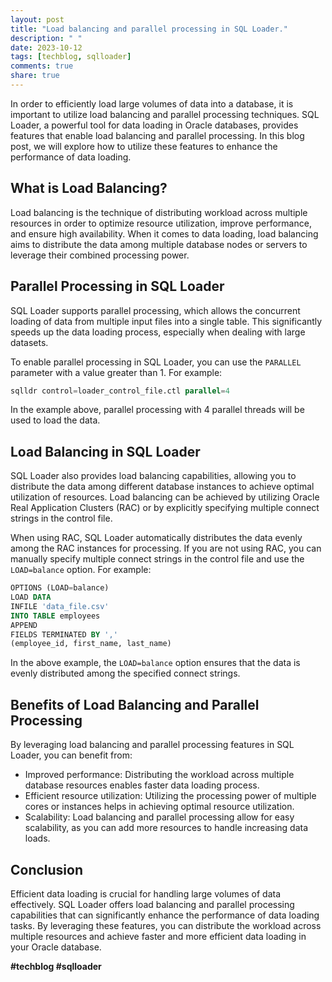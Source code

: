 ```yaml
---
layout: post
title: "Load balancing and parallel processing in SQL Loader."
description: " "
date: 2023-10-12
tags: [techblog, sqlloader]
comments: true
share: true
---
```


In order to efficiently load large volumes of data into a database, it is important to utilize load balancing and parallel processing techniques. SQL Loader, a powerful tool for data loading in Oracle databases, provides features that enable load balancing and parallel processing. In this blog post, we will explore how to utilize these features to enhance the performance of data loading.

## What is Load Balancing?

Load balancing is the technique of distributing workload across multiple resources in order to optimize resource utilization, improve performance, and ensure high availability. When it comes to data loading, load balancing aims to distribute the data among multiple database nodes or servers to leverage their combined processing power.

## Parallel Processing in SQL Loader

SQL Loader supports parallel processing, which allows the concurrent loading of data from multiple input files into a single table. This significantly speeds up the data loading process, especially when dealing with large datasets.

To enable parallel processing in SQL Loader, you can use the `PARALLEL` parameter with a value greater than 1. For example:

```sql
sqlldr control=loader_control_file.ctl parallel=4
```

In the example above, parallel processing with 4 parallel threads will be used to load the data.

## Load Balancing in SQL Loader

SQL Loader also provides load balancing capabilities, allowing you to distribute the data among different database instances to achieve optimal utilization of resources. Load balancing can be achieved by utilizing Oracle Real Application Clusters (RAC) or by explicitly specifying multiple connect strings in the control file.

When using RAC, SQL Loader automatically distributes the data evenly among the RAC instances for processing. If you are not using RAC, you can manually specify multiple connect strings in the control file and use the `LOAD=balance` option. For example:

```sql
OPTIONS (LOAD=balance)
LOAD DATA
INFILE 'data_file.csv'
INTO TABLE employees
APPEND
FIELDS TERMINATED BY ','
(employee_id, first_name, last_name)
```

In the above example, the `LOAD=balance` option ensures that the data is evenly distributed among the specified connect strings.

## Benefits of Load Balancing and Parallel Processing

By leveraging load balancing and parallel processing features in SQL Loader, you can benefit from:

- Improved performance: Distributing the workload across multiple database resources enables faster data loading process.
- Efficient resource utilization: Utilizing the processing power of multiple cores or instances helps in achieving optimal resource utilization.
- Scalability: Load balancing and parallel processing allow for easy scalability, as you can add more resources to handle increasing data loads.

## Conclusion

Efficient data loading is crucial for handling large volumes of data effectively. SQL Loader offers load balancing and parallel processing capabilities that can significantly enhance the performance of data loading tasks. By leveraging these features, you can distribute the workload across multiple resources and achieve faster and more efficient data loading in your Oracle database.

**#techblog #sqlloader**